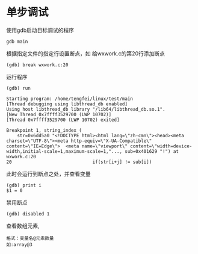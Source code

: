# 单步调试

使用gdb启动目标调试的程序

```纯文本
gdb main
```

根据指定文件的指定行设置断点，如 给wxwork.c的第20行添加断点

```纯文本
(gdb) break wxwork.c:20
```

运行程序

```纯文本
(gdb) run

Starting program: /home/tengfei/linux/test/main 
[Thread debugging using libthread_db enabled]
Using host libthread_db library "/lib64/libthread_db.so.1".
[New Thread 0x7ffff3529700 (LWP 10702)]
[Thread 0x7ffff3529700 (LWP 10702) exited]

Breakpoint 1, string_index (
    str=0x6dd5a0 "<!DOCTYPE html><html lang=\"zh-cmn\"><head><meta charset=\"UTF-8\"><meta http-equiv=\"X-UA-Compatible\" content=\"IE=Edge\">  <meta name=\"viewport\" content=\"width=device-width,initial-scale=1,maximum-scale=1,"..., sub=0x401629 "!") at wxwork.c:20
20                              if(str[i+j] != sub[i])
```

此时会运行到断点之处，并查看变量

```纯文本
(gdb) print i
$1 = 0
```

禁用断点

```纯文本
(gdb) disabled 1
```

查看数组元素,

```纯文本
格式：变量名@元素数量
如:array@3
```
